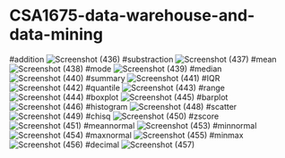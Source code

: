 # CSA1675-data-warehouse-and-data-mining
#addition
![Screenshot (436)](https://user-images.githubusercontent.com/112737435/216874983-7b9cadd6-2aac-4000-b9aa-f781754bc9b6.png)
#substraction
![Screenshot (437)](https://user-images.githubusercontent.com/112737435/216874723-f94a630e-2f3d-4969-b1c4-6e333d703c31.png)
#mean
![Screenshot (438)](https://user-images.githubusercontent.com/112737435/216875021-5e56b970-f7ec-43cd-be9b-b17fdd1c9bf3.png)
#mode
![Screenshot (439)](https://user-images.githubusercontent.com/112737435/216875055-9786fd4b-28a0-46a9-93e9-e370384578c2.png)
#median
![Screenshot (440)](https://user-images.githubusercontent.com/112737435/216875141-fe0bf458-9e0b-44c1-adac-9878ed190543.png)
#summary
![Screenshot (441)](https://user-images.githubusercontent.com/112737435/216875188-9f37aabc-3a62-4209-92ed-b0ad7eeffefd.png)
#IQR
![Screenshot (442)](https://user-images.githubusercontent.com/112737435/216875231-da5da71c-adf1-440b-af82-83524066b88b.png)
#quantile
![Screenshot (443)](https://user-images.githubusercontent.com/112737435/216875335-4f7366f1-6a06-45d9-89c2-aa73c41725c8.png)
#range
![Screenshot (444)](https://user-images.githubusercontent.com/112737435/216875513-534f0c0c-1717-46a1-bb6a-4b89b30f9f56.png)
#boxplot
![Screenshot (445)](https://user-images.githubusercontent.com/112737435/216875708-437a9aa1-946e-49b8-af97-9de4666af486.png)
#barplot
![Screenshot (446)](https://user-images.githubusercontent.com/112737435/216875826-10a59adc-3e69-4566-ba27-7a16de89910e.png)
#histogram
![Screenshot (448)](https://user-images.githubusercontent.com/112737435/216876979-af2dfce2-299c-4317-89cf-c181c3b49fd7.png)
#scatter
![Screenshot (449)](https://user-images.githubusercontent.com/112737435/216877048-723e21ac-c1b3-421f-a375-cf55e95ec2e4.png)
#chisq
![Screenshot (450)](https://user-images.githubusercontent.com/112737435/216877146-5a357c55-991e-4efa-a8e0-f26c8d06829a.png)
#zscore
![Screenshot (451)](https://user-images.githubusercontent.com/112737435/216877200-acaa5f98-5721-4351-88d7-c147fed5e4ba.png)
#meannormal
![Screenshot (453)](https://user-images.githubusercontent.com/112737435/216877255-19f6762f-b5e4-4885-91ce-d40110cce633.png)
#minnormal
![Screenshot (454)](https://user-images.githubusercontent.com/112737435/216876004-5b053b8a-f895-4c55-98ef-543f366a40a7.png)
#maxnormal
![Screenshot (455)](https://user-images.githubusercontent.com/112737435/216876103-e0e42eb7-a30f-4405-b3bc-d91fbb793957.png)
#minmax
![Screenshot (456)](https://user-images.githubusercontent.com/112737435/216876148-b8ac7eb4-add2-4f02-b385-dd14ea2b430b.png)
#decimal
![Screenshot (457)](https://user-images.githubusercontent.com/112737435/216876189-29d59dd8-255f-42f4-97da-f53c7c4d8315.png)
